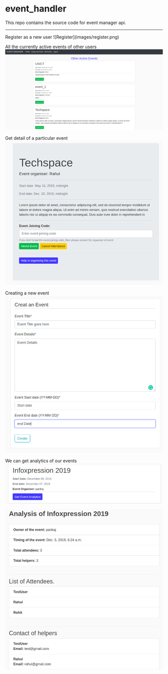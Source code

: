 # event_handler
This repo contains the source code for event manager api.
<hr>
Register as a new user
![Register](images/register.png)

All the currently active events of other users
![Homepage](images/homepage.png)

Get detail of a particular event
![Various active events](images/event_detail.png)

Creating a new event
![Create event](images/create_event.png)

We can get analytics of our events
![Get event analytics](images/analyticsbutton.png)

![Event analytics](images/event_analytics.png)

